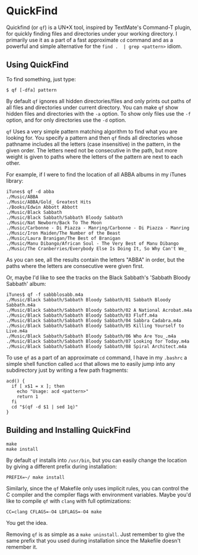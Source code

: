 QuickFind
=========

Quickfind (or `qf`) is a UN\*X tool, inspired by TextMate's Command-T plugin, for
quickly finding files and directories under your working directory. I primarily
use it as a part of a fast approximate `cd` command and as a powerful and simple
alternative for the `find .  | grep <pattern>` idiom.

Using QuickFind
---------------

To find something, just type:

```shell
$ qf [-dfa] pattern
```

By default `qf` ignores all hidden directories/files and only prints out paths
of all files and directories under current directory. You can make `qf` show
hidden files and directories with the `-a` option. To show only files use
the `-f` option, and for only directories use the `-d` option.

`qf` Uses a very simple pattern matching algorithm to find what you are looking
for. You specify a pattern and then `qf` finds all directories whose pathname
includes all the letters (case insensitive) in the pattern, in the given order.
The letters need not be consecutive in the path, but more weight is given to
paths where the letters of the pattern are next to each other.

For example, if I were to find the location of all ABBA albums in my iTunes
library:

```shell
iTunes$ qf -d abba
./Music/ABBA
./Music/ABBA/Gold_ Greatest Hits
./Books/Edwin Abbott Abbott
./Music/Black Sabbath
./Music/Black Sabbath/Sabbath Bloody Sabbath
./Music/Nat Newborn/Back To The Moon
./Music/Carbonne - Di Piazza - Manring/Carbonne - Di Piazza - Manring
./Music/Iron Maiden/The Number of the Beast
./Music/Laura Branigan/The Best of Branigan
./Music/Manu Dibango/African Soul - The Very Best of Manu Dibango
./Music/The Cranberries/Everybody Else Is Doing It, So Why Can't We_
```

As you can see, all the results contain the letters "ABBA" in order, but the
paths where the letters are consecutive were given first.

Or, maybe I'd like to see the tracks on the Black Sabbath's 'Sabbath Bloody
Sabbath' album:

```shell
iTunes$ qf -f sabbblosabb.m4a
./Music/Black Sabbath/Sabbath Bloody Sabbath/01 Sabbath Bloody Sabbath.m4a
./Music/Black Sabbath/Sabbath Bloody Sabbath/02 A National Acrobat.m4a
./Music/Black Sabbath/Sabbath Bloody Sabbath/03 Fluff.m4a
./Music/Black Sabbath/Sabbath Bloody Sabbath/04 Sabbra Cadabra.m4a
./Music/Black Sabbath/Sabbath Bloody Sabbath/05 Killing Yourself to Live.m4a
./Music/Black Sabbath/Sabbath Bloody Sabbath/06 Who Are You_.m4a
./Music/Black Sabbath/Sabbath Bloody Sabbath/07 Looking for Today.m4a
./Music/Black Sabbath/Sabbath Bloody Sabbath/08 Spiral Architect.m4a
```

To use `qf` as a part of an approximate `cd` command, I have in my `.bashrc` a
simple shell function called `acd` that allows me to easily jump into any
subdirectory just by writing a few path fragments:

```shell
acd() {
  if [ x$1 = x ]; then
    echo "Usage: acd <pattern>"
    return 1
  fi
  cd "$(qf -d $1 | sed 1q)"
}
```

Building and Installing QuickFind
---------------------------------

```shell
make
make install
```

By default `qf` installs into `/usr/bin`, but you can easily change the location
by giving a different prefix during installation:

```shell
PREFIX=~/ make install
```

Similarly, since the `qf` Makefile only uses implicit rules, you can control the
C compiler and the compiler flags with environment variables. Maybe you'd like
to compile `qf` with `clang` with full optimizations:

```shell
CC=clang CFLAGS=-O4 LDFLAGS=-O4 make
```

You get the idea.

Removing `qf` is as simple as a `make uninstall`. Just remember to give the same
prefix that you used during installation since the Makefile doesn't remember it.
